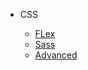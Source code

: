 * CSS

  * [FLex](Language/CSS/flex)
  * [Sass](Language/CSS/sass)
  * [Advanced](Language/CSS/advanced)
